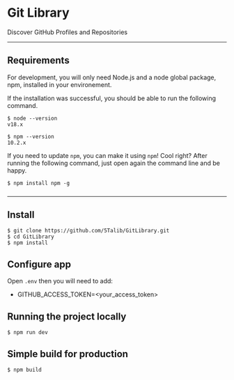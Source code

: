 # Git Library

Discover GitHub Profiles and Repositories

---
## Requirements

For development, you will only need Node.js and a node global package, npm, installed in your environement.

If the installation was successful, you should be able to run the following command.

    $ node --version
    v18.x

    $ npm --version
    10.2.x

If you need to update `npm`, you can make it using `npm`! Cool right? After running the following command, just open again the command line and be happy.

    $ npm install npm -g

###

---

## Install

    $ git clone https://github.com/5Talib/GitLibrary.git
    $ cd GitLibrary
    $ npm install

## Configure app

Open `.env` then you will need to add:

- GITHUB_ACCESS_TOKEN=<your_access_token>

## Running the project locally

    $ npm run dev

## Simple build for production

    $ npm build
